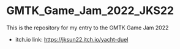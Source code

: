 # GMTK_Game_Jam_2022_JKS22
This is the repository for my entry to the GMTK Game Jam 2022
- itch.io link: https://jksun22.itch.io/yacht-duel
